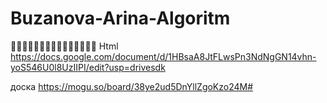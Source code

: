 # Buzanova-Arina-Algoritm
🥹🥹🥹🥹🥹🥹🥹🙏🙏🙏🙏🙏🙏🙏🙏
Html
https://docs.google.com/document/d/1HBsaA8JtFLwsPn3NdNgGN14vhn-yoS546U0l8UzIIPI/edit?usp=drivesdk

доска https://mogu.so/board/38ye2ud5DnYllZgoKzo24M#
